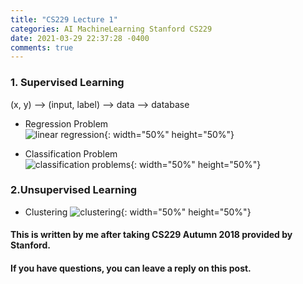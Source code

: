 ```yaml
---
title: "CS229 Lecture 1"
categories: AI MachineLearning Stanford CS229
date: 2021-03-29 22:37:28 -0400
comments: true
---
```


### 1. Supervised Learning
(x, y) --> (input, label) --> data --> database

- Regression Problem  
![linear regression](/stanford229/images/linear_regression.png){: width="50%" height="50%"}

- Classification Problem  
![classification problems](/stanford229/images/classification_problems.png){: width="50%" height="50%"}

### 2.Unsupervised Learning
- Clustering
![clustering](/stanford229/images/clustering.jpg){: width="50%" height="50%"}

#### This is written by me after taking CS229 Autumn 2018 provided by Stanford.
#### If you have questions, you can leave a reply on this post.

